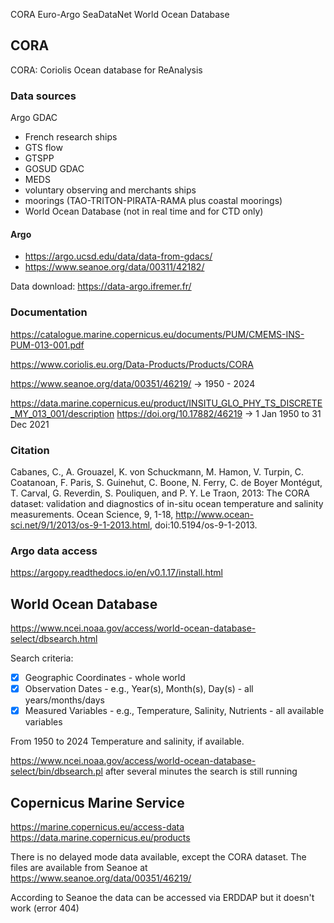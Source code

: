 CORA
Euro-Argo
SeaDataNet
World Ocean Database

## CORA

CORA: Coriolis Ocean database for ReAnalysis



### Data sources

  Argo GDAC 
- French research ships
- GTS flow
- GTSPP
- GOSUD GDAC
- MEDS
- voluntary observing and merchants ships
- moorings (TAO-TRITON-PIRATA-RAMA plus coastal moorings)
- World Ocean Database (not in real time and for CTD only)

#### Argo

- https://argo.ucsd.edu/data/data-from-gdacs/
- https://www.seanoe.org/data/00311/42182/

Data download: https://data-argo.ifremer.fr/



### Documentation
https://catalogue.marine.copernicus.eu/documents/PUM/CMEMS-INS-PUM-013-001.pdf

https://www.coriolis.eu.org/Data-Products/Products/CORA

https://www.seanoe.org/data/00351/46219/
→ 1950 - 2024 

https://data.marine.copernicus.eu/product/INSITU_GLO_PHY_TS_DISCRETE_MY_013_001/description
https://doi.org/10.17882/46219
→ 1 Jan 1950 to 31 Dec 2021

### Citation

Cabanes, C., A. Grouazel, K. von Schuckmann, M. Hamon, V. Turpin, C. Coatanoan, F. Paris, S. Guinehut, C. Boone, N. Ferry, C. de Boyer Montégut, T. Carval, G. Reverdin, S. Pouliquen, and P. Y. Le Traon, 2013: The CORA dataset: validation and diagnostics of in-situ ocean temperature and salinity measurements. Ocean Science, 9, 1-18, http://www.ocean-sci.net/9/1/2013/os-9-1-2013.html, doi:10.5194/os-9-1-2013.




### Argo data access

https://argopy.readthedocs.io/en/v0.1.17/install.html

## World Ocean Database

https://www.ncei.noaa.gov/access/world-ocean-database-select/dbsearch.html

Search criteria: 
- [x] Geographic Coordinates 	- whole world
- [x] Observation Dates - e.g., Year(s), Month(s), Day(s) 	- all years/months/days
- [x] Measured Variables - e.g., Temperature, Salinity, Nutrients 	- all available variables

From 1950 to 2024
Temperature and salinity, if available.

https://www.ncei.noaa.gov/access/world-ocean-database-select/bin/dbsearch.pl
after several minutes the search is still running

## Copernicus Marine Service

https://marine.copernicus.eu/access-data
https://data.marine.copernicus.eu/products

There is no delayed mode data available, except the CORA dataset.
The files are available from Seanoe at https://www.seanoe.org/data/00351/46219/ 

According to Seanoe the data can be accessed via ERDDAP but it doesn't work (error 404)
